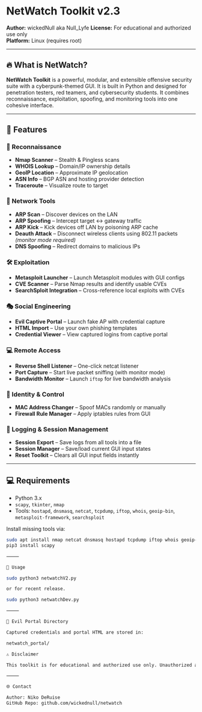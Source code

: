 # NetWatch Toolkit v2.3

**Author:** wickedNull aka Null_Lyfe 
**License:** For educational and authorized use only  
**Platform:** Linux (requires root)

---

## 🔥 What is NetWatch?

**NetWatch Toolkit** is a powerful, modular, and extensible offensive security suite with a cyberpunk-themed GUI. It is built in Python and designed for penetration testers, red teamers, and cybersecurity students. It combines reconnaissance, exploitation, spoofing, and monitoring tools into one cohesive interface.

---

## 🚀 Features

### 🧠 Reconnaissance
- **Nmap Scanner** – Stealth & Pingless scans
- **WHOIS Lookup** – Domain/IP ownership details
- **GeoIP Location** – Approximate IP geolocation
- **ASN Info** – BGP ASN and hosting provider detection
- **Traceroute** – Visualize route to target

### 📡 Network Tools
- **ARP Scan** – Discover devices on the LAN
- **ARP Spoofing** – Intercept target ↔ gateway traffic
- **ARP Kick** – Kick devices off LAN by poisoning ARP cache
- **Deauth Attack** – Disconnect wireless clients using 802.11 packets *(monitor mode required)*
- **DNS Spoofing** – Redirect domains to malicious IPs

### 🛠 Exploitation
- **Metasploit Launcher** – Launch Metasploit modules with GUI configs
- **CVE Scanner** – Parse Nmap results and identify usable CVEs
- **SearchSploit Integration** – Cross-reference local exploits with CVEs

### 🎭 Social Engineering
- **Evil Captive Portal** – Launch fake AP with credential capture
- **HTML Import** – Use your own phishing templates
- **Credential Viewer** – View captured logins from captive portal

### 💻 Remote Access
- **Reverse Shell Listener** – One-click netcat listener
- **Port Capture** – Start live packet sniffing (with monitor mode)
- **Bandwidth Monitor** – Launch `iftop` for live bandwidth analysis

### 🔐 Identity & Control
- **MAC Address Changer** – Spoof MACs randomly or manually
- **Firewall Rule Manager** – Apply iptables rules from GUI

### 📁 Logging & Session Management
- **Session Export** – Save logs from all tools into a file
- **Session Manager** – Save/load current GUI input states
- **Reset Toolkit** – Clears all GUI input fields instantly

---

## 💻 Requirements

- Python 3.x
- `scapy`, `tkinter`, `nmap`
- Tools: `hostapd`, `dnsmasq`, `netcat`, `tcpdump`, `iftop`, `whois`, `geoip-bin`, `metasploit-framework`, `searchsploit`

Install missing tools via:

```bash
sudo apt install nmap netcat dnsmasq hostapd tcpdump iftop whois geoip-bin metasploit-framework exploitdb
pip3 install scapy

⸻

🧪 Usage

sudo python3 netwatchV2.py

or for recent release.

sudo python3 netwatchDev.py

⸻

📂 Evil Portal Directory

Captured credentials and portal HTML are stored in:

netwatch_portal/

⚠️ Disclaimer

This toolkit is for educational and authorized use only. Unauthorized access or misuse of network tools may be illegal. Always have permission before scanning or attacking any network or device.

⸻

🌐 Contact

Author: Niko DeRuise
GitHub Repo: github.com/wickednull/netwatch

